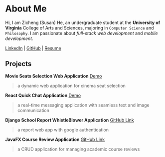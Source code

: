 # About Me 

Hi, I am Zicheng (Susan) He, an undergraduate student at the **University of Virginia** College of Arts and Sciences, majoring in `Computer Science` and `Philosophy`. I am passionate about _full-stack web development_ and _mobile development_.

[LinkedIn](https://www.linkedin.com/in/zicheng-he-9b8670298/) |
[GitHub](https://github.com/ZichengHe-Susan) |
[Resume](assets/img/Zicheng%20He%20Resume.pdf)

## Projects

**Movie Seats Selection Web Application**
[Demo](https://zichenghe-susan.github.io/Web-Projects-All/MOVIE-SEAT/index.html)

> a dynamic web application for cinema seat selection

**React Quick Chat Application**
[Demo](https://quick-chat-susan-f03bfbd73eb7.herokuapp.com/login)

> a real-time messaging application with seamless text and image communication

**Django School Report WhistleBlower Application**
[GitHub Link](https://github.com/uva-cs3240-s24/project-a-20)

> a report web app with google authentication 

**JavaFX Course Review Application**
[GitHub Link](https://github.com/ZichengHe-Susan/CourseSearch-Application)

> a CRUD application for managing academic course reviews
